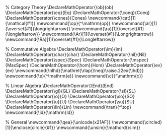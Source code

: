% Category Theory
\DeclareMathOperator{\ob}{ob}
\DeclareMathOperator{\eq}{Eq}
\DeclareMathOperator{\coeq}{Coeq}
\DeclareMathOperator{\cones}{Cones}
\newcommand{\cat}[1]{\mathcal{#1}}
\newcommand{\op}{^\mathrm{op}}
\newcommand{\ar}[1]{\overset{#1}{\longrightarrow}}
\newcommand{\ra}[1]{\overset{#1}{\longleftarrow}}
\newcommand{\Ar}[1]{\overset{#1}{\Longrightarrow}}
\newcommand{\Ra}[1]{\overset{#1}{\Longleftarrow}}

% Commutative Algebra
\DeclareMathOperator{\im}{im}
\DeclareMathOperator{\char}{char}
\DeclareMathOperator{\nil}{Nil}
\DeclareMathOperator{\spec}{Spec}
\DeclareMathOperator{\mspec}{MaxSpec}
\DeclareMathOperator{\hom}{Hom}
\DeclareMathOperator{\ev}{ev}
\newcommand{\nlhd}{\mathrel{\rlap{\lneq}\raise.22ex{\lhd}}}
\newcommand{\e}{^\mathrm{e}}
\newcommand{\c}{^\mathrm{c}}

% Linear Algebra
\DeclareMathOperator{\End}{End}
\DeclareMathOperator{\gl}{GL}
\DeclareMathOperator{\sl}{SL}
\DeclareMathOperator{\o}{O}
\DeclareMathOperator{\so}{SO}
\DeclareMathOperator{\u}{U}
\DeclareMathOperator{\su}{SU}
\DeclareMathOperator{\lin}{Lin}
\newcommand{\tran}{^\top}
\newcommand{\id}{\mathrm{Id}}

% General
\newcommand{\qea}{\unicode{x21AF}}
\newcommand{\circled}[1]{\enclose{circle}{#1}}
\newcommand{\unsim}{\mathord{\sim}}